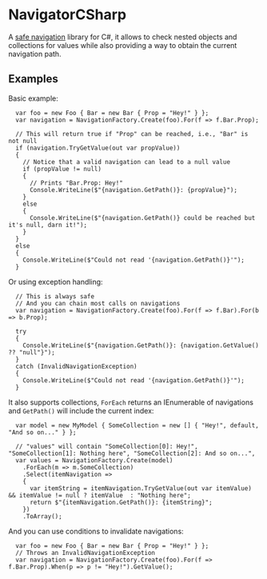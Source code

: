 # NavigatorCSharp

A [safe navigation](https://en.wikipedia.org/wiki/Safe_navigation_operator) library for C#,
it allows to check nested objects and collections for values while also providing a way to
obtain the current navigation path.

## Examples

Basic example:
```
  var foo = new Foo { Bar = new Bar { Prop = "Hey!" } };
  var navigation = NavigationFactory.Create(foo).For(f => f.Bar.Prop);
  
  // This will return true if "Prop" can be reached, i.e., "Bar" is not null
  if (navigation.TryGetValue(out var propValue))
  {
    // Notice that a valid navigation can lead to a null value
    if (propValue != null)
    {
      // Prints "Bar.Prop: Hey!"
      Console.WriteLine($"{navigation.GetPath()}: {propValue}");
    }
    else
    {
      Console.WriteLine($"{navigation.GetPath()} could be reached but it's null, darn it!");
    }
  }
  else
  {
    Console.WriteLine($"Could not read '{navigation.GetPath()}'");
  }
```

Or using exception handling:
```
  // This is always safe
  // And you can chain most calls on navigations
  var navigation = NavigationFactory.Create(foo).For(f => f.Bar).For(b => b.Prop);
  
  try
  {
    Console.WriteLine($"{navigation.GetPath()}: {navigation.GetValue() ?? "null"}");
  }
  catch (InvalidNavigationException)
  {
    Console.WriteLine($"Could not read '{navigation.GetPath()}'");
  }
```

It also supports collections, `ForEach` returns an IEnumerable of navigations and `GetPath()` will include the current index:
```
  var model = new MyModel { SomeCollection = new [] { "Hey!", default, "And so on..." } };
  
  // "values" will contain "SomeCollection[0]: Hey!", "SomeCollection[1]: Nothing here", "SomeCollection[2]: And so on...", 
  var values = NavigationFactory.Create(model)
    .ForEach(m => m.SomeCollection)
    .Select(itemNavigation =>
    {
      var itemString = itemNavigation.TryGetValue(out var itemValue) && itemValue != null ? itemValue  : "Nothing here";
      return $"{itemNavigation.GetPath()}: {itemString}";
    })
    .ToArray();
```

And you can use conditions to invalidate navigations:
```
  var foo = new Foo { Bar = new Bar { Prop = "Hey!" } };
  // Throws an InvalidNavigationException
  var navigation = NavigationFactory.Create(foo).For(f => f.Bar.Prop).When(p => p != "Hey!").GetValue();
```
